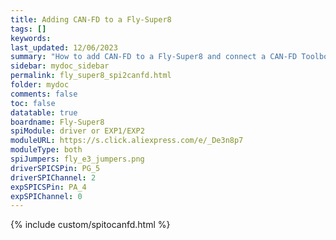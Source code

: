 ```yaml
---
title: Adding CAN-FD to a Fly-Super8
tags: []
keywords: 
last_updated: 12/06/2023
summary: "How to add CAN-FD to a Fly-Super8 and connect a CAN-FD Toolboard"
sidebar: mydoc_sidebar
permalink: fly_super8_spi2canfd.html
folder: mydoc
comments: false
toc: false
datatable: true
boardname: Fly-Super8
spiModule: driver or EXP1/EXP2
moduleURL: https://s.click.aliexpress.com/e/_De3n8p7
moduleType: both
spiJumpers: fly_e3_jumpers.png
driverSPICSPin: PG_5
driverSPIChannel: 2
expSPICSPin: PA_4
expSPIChannel: 0
---
```


{% include custom/spitocanfd.html %}